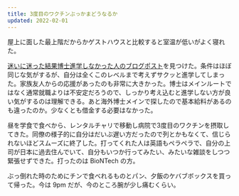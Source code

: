 ```yaml
---
title: 3度目のワクチンぶっかまどうなるか
updated: 2022-02-01
---
```


屋上に面した最上階だからかゲストハウスと比較すると室温が低いがよく寝れた。

[迷いに迷った結果博士進学しなかった人のブログポスト](https://kuri8ive.hatenablog.com/entry/why-i-didnt-go-to-phd?utm_source=pocket_mylist)を見つけた。条件はほぼ同じな気がするが、自分は全くこのレベルまで考えずサクッと進学してしまった。家族友人からの応援があったのも非常に大きかった。博士はメインルートではなく通常就職よりは不安定だろうので、しっかり考え込むと進学しない方が良い気がするのは理解できる。あと海外博士メインで探したので基本給料があるのも違ったのか。少なくとも借金する必要はなかった。

昼を学食で食べから、レンタルチャリで移動し病院で3度目のワクチンを摂取してきた。同僚の様子的に自分はだいぶ遅い方だったので列とかもなくて、信じられないほどスムーズに終了した。打ってくれた人は英語もペラペラで、自分の上司が日本に過去住んでいて、自分もいつか行ってみたい、みたいな雑談をしつつ緊張せずできた。打ったのは BioNTech の方。

ぶっ倒れた時のためにチンで食べれるものとパン、夕飯のケバブボックスを買って帰った。今は 9pm だが、今のところ腕が少し痛むくらい。

